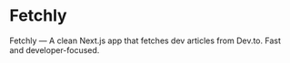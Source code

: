 # Fetchly
Fetchly — A clean Next.js app that fetches dev articles from Dev.to. Fast and developer-focused.

